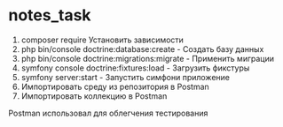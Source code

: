 # notes_task


1. composer require Установить зависимости
2. php bin/console doctrine:database:create - Создать базу данных
3.  php bin/console doctrine:migrations:migrate - Применить миграции
4. symfony console doctrine:fixtures:load - Загрузить фикстуры
5. symfony server:start - Запустить симфони приложение
6. Импортировать среду из репозитория в Postman
7. Импортировать коллекцию в Postman



Postman использовал для облегчения тестирования

